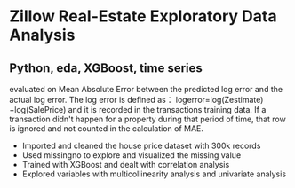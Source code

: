 # Zillow Real-Estate Exploratory Data Analysis
## Python, eda, XGBoost, time series

evaluated on Mean Absolute Error between the predicted log error and the actual log error. The log error is defined as：
logerror=log(Zestimate)−log(SalePrice)
and it is recorded in the transactions training data. If a transaction didn't happen for a property during that period of time, that row is ignored and not counted in the calculation of MAE.

- Imported and cleaned the house price dataset with 300k records
- Used missingno to explore and visualized the missing value 
- Trained with XGBoost and dealt with correlation analysis
- Explored variables with multicollinearity analysis and univariate analysis
